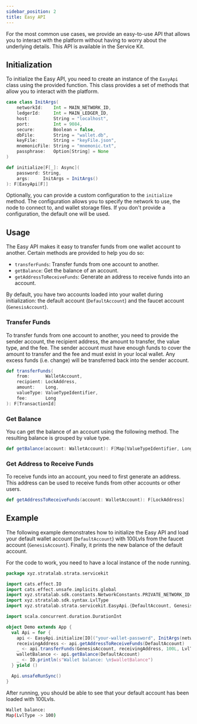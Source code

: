 ```yaml
---
sidebar_position: 2
title: Easy API
---
```


For the most common use cases, we provide an easy-to-use API that allows you to interact with the platform without having 
to worry about the underlying details. This API is available in the Service Kit.

## Initialization

To initialize the Easy API, you need to create an instance of the `EasyApi` class using the provided function. 
This class provides a set of methods that allow you to interact with the platform.

```scala
case class InitArgs(
    networkId:    Int = MAIN_NETWORK_ID,
    ledgerId:     Int = MAIN_LEDGER_ID,
    host:         String = "localhost",
    port:         Int = 9084,
    secure:       Boolean = false,
    dbFile:       String = "wallet.db",
    keyFile:      String = "keyFile.json",
    mnemonicFile: String = "mnemonic.txt",
    passphrase:   Option[String] = None
)

def initialize[F[_]: Async](
    password: String,
    args:     InitArgs = InitArgs()
): F[EasyApi[F]]
```

Optionally, you can provide a custom configuration to the `initialize` method. The configuration allows you to specify the
network to use, the node to connect to, and wallet storage files. If you don't provide a configuration, the default one will be used.

## Usage

The Easy API makes it easy to transfer funds from one wallet account to another. Certain methods are provided to help you do so:

- `transferFunds`: Transfer funds from one account to another.
- `getBalance`: Get the balance of an account.
- `getAddressToReceiveFunds`: Generate an address to receive funds into an account.

By default, you have two accounts loaded into your wallet during initialization: the default account (`DefaultAccount`) and the faucet account (`GenesisAccount`). 

### Transfer Funds

To transfer funds from one account to another, you need to provide the sender account, the recipient address, the amount to transfer, the value type, and the fee. 
The sender account must have enough funds to cover the amount to transfer and the fee and must exist in your local wallet.
Any excess funds (i.e. change) will be transferred back into the sender account.

```scala
def transferFunds(
    from:      WalletAccount,
    recipient: LockAddress,
    amount:    Long,
    valueType: ValueTypeIdentifier,
    fee:       Long
): F[TransactionId]
```

### Get Balance

You can get the balance of an account using the following method. The resulting balance is grouped by value type.

```scala
def getBalance(account: WalletAccount): F[Map[ValueTypeIdentifier, Long]]
```

### Get Address to Receive Funds

To receive funds into an account, you need to first generate an address. This address can be used to receive funds from other accounts or other users.

```scala
def getAddressToReceiveFunds(account: WalletAccount): F[LockAddress]
```

## Example

The following example demonstrates how to initialize the Easy API and load your default wallet account (`DefaultAccount`) 
with 100Lvls from the faucet account (`GenesisAccount`). Finally, it prints the new balance of the default account.

For the code to work, you need to have a local instance of the node running.

```scala
package xyz.stratalab.strata.servicekit

import cats.effect.IO
import cats.effect.unsafe.implicits.global
import xyz.stratalab.sdk.constants.NetworkConstants.PRIVATE_NETWORK_ID
import xyz.stratalab.sdk.syntax.LvlType
import xyz.stratalab.strata.servicekit.EasyApi.{DefaultAccount, GenesisAccount, InitArgs}

import scala.concurrent.duration.DurationInt

object Demo extends App {
  val Api = for {
    api <- EasyApi.initialize[IO]("your-wallet-password", InitArgs(networkId = PRIVATE_NETWORK_ID, keyFile = "default.db"))
    receivingAddress <- api.getAddressToReceiveFunds(DefaultAccount)
    _ <- api.transferFunds(GenesisAccount, receivingAddress, 100L, LvlType, 1L).andWait(15.seconds)
    walletBalance <- api.getBalance(DefaultAccount)
    _ <- IO.println(s"Wallet balance: \n$walletBalance")
  } yield ()

  Api.unsafeRunSync()
}
```

After running, you should be able to see that your default account has been loaded with 100Lvls.

```bash
Wallet balance: 
Map(LvlType -> 100)
```